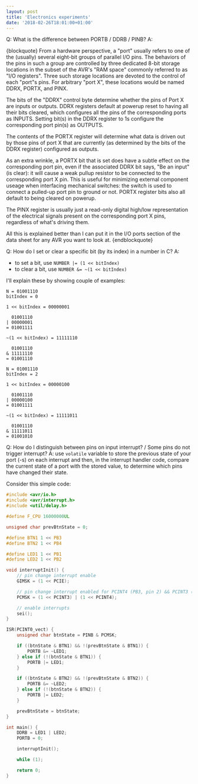 ```yaml
---
layout: post
title: 'Electronics experiments'
date: '2018-02-26T18:01:00+01:00'
---
```


Q: What is the difference between PORTB / DDRB / PINB?
A:

{blockquote}
From a hardware perspective, a "port" usually refers to one of the (usually) several eight-bit groups of parallel I/O pins. The behaviors of the pins in such a group are controlled by three dedicated 8-bit storage locations in the subset of the AVR's "RAM space" commonly referred to as "I/O registers". Three such storage locations are devoted to the control of each "port"s pins. For arbitrary "port X", these locations would be named DDRX, PORTX, and PINX.

The bits of the "DDRX" control byte determine whether the pins of Port X are inputs or outputs. DDRX registers default at powerup reset to having all their bits cleared, which configures all the pins of the corresponding ports as INPUTS. Setting bit(s) in the DDRX register to 1s configure the corresponding port pin(s) as OUTPUTS.

The contents of the PORTX register will determine what data is driven out by those pins of port X that are currently (as determined by the bits of the DDRX register) configured as outputs.

As an extra wrinkle, a PORTX bit that is set does have a subtle effect on the corresponding port pin, even if the associated DDRX bit says, "Be an input" (is clear): it will cause a weak pullup resistor to be connected to the corresponding port X pin. This is useful for minimizing external component useage when interfacing mechanical switches: the switch is used to connect a pulled-up port pin to ground or not.
PORTX register bits also all default to being cleared on powerup.

The PINX register is usually just a read-only digital high/low representation of the electrical signals present on the corresponding port X pins, regardless of what's driving them.

All this is explained better than I can put it in the I/O ports section of the data sheet for any AVR you want to look at.
{endblockquote}

Q: How do I set or clear a specific bit (by its index) in a number in C?
A: 

* to set a bit, use `NUMBER |= (1 << bitIndex)`
* to clear a bit, use `NUMBER &= ~(1 << bitIndex)`

I'll explain these by showing couple of examples:

```
N = 01001110
bitIndex = 0

1 << bitIndex = 00000001

  01001110
| 00000001
= 01001111

~(1 << bitIndex) = 11111110

  01001110
& 11111110
= 01001110
```

```
N = 01001110
bitIndex = 2

1 << bitIndex = 00000100

  01001110
| 00000100
= 01001111

~(1 << bitIndex) = 11111011

  01001110
& 11111011
= 01001010
```

Q: How do I distinguish between pins on input interrupt? / Some pins do not trigger interrupt?
A: use `volatile` variable to store the previous state of your port (-s) on each interrupt and then, in the interrupt handler code,
compare the current state of a port with the stored value, to determine which pins have changed their state.

Consider this simple code:

```c
#include <avr/io.h>
#include <avr/interrupt.h>
#include <util/delay.h>

#define F_CPU 16000000UL

unsigned char prevBtnState = 0;

#define BTN1 1 << PB3
#define BTN2 1 << PB4

#define LED1 1 << PB1
#define LED2 1 << PB2

void interruptInit() {
    // pin change interrupt enable
    GIMSK = (1 << PCIE);

    // pin change interrupt enabled for PCINT4 (PB3, pin 2) && PCINT3 (PB4, pin 3)
    PCMSK = (1 << PCINT3) | (1 << PCINT4);

    // enable interrupts
    sei();
}

ISR(PCINT0_vect) {
    unsigned char btnState = PINB & PCMSK;

    if ((btnState & BTN1) && !(prevBtnState & BTN1)) {
        PORTB &= ~LED1;
    } else if (!(btnState & BTN1)) {
        PORTB |= LED1;
    }

    if ((btnState & BTN2) && !(prevBtnState & BTN2)) {
        PORTB &= ~LED2;
    } else if (!(btnState & BTN2)) {
        PORTB |= LED2;
    }

    prevBtnState = btnState;
}

int main() {
    DDRB = LED1 | LED2;
    PORTB = 0;

    interruptInit();

    while (1);

    return 0;
}
```
